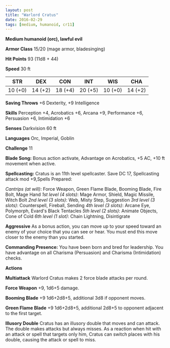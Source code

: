```yaml
---
layout: post
title: "Warlord Cratus"
date: 2016-02-29
tags: [medium, humanoid, cr11]
---
```


**Medium humanoid (orc), lawful evil**

**Armor Class** 15/20 (mage armor, bladesinging)

**Hit Points** 93 (11d8 + 44)

**Speed** 30 ft

|   STR   |   DEX   |   CON   |   INT   |   WIS   |   CHA   |
|:-----:|:-----:|:-----:|:-----:|:-----:|:-----:|
| 10 (+0) | 14 (+2) | 18 (+4) | 20 (+5) | 10 (+0) | 14 (+2) |

**Saving Throws** +6 Dexterity, +9 Intelligence

**Skills** Perception +4, Acrobatics +6, Arcana +9, Performance +6, Persuasion +6, Intimidation +6

**Senses** Darkvision 60 ft

**Languages** Orc, Imperial, Goblin

**Challenge** 11

**Blade Song:** Bonus action activate, Advantage on Acrobatics, +5 AC, +10 ft movement when active.

**Spellcasting:** Cratus is an 11th level spellcaster. Save DC 17, Spellcasting attack mod +9,Spells Prepared:

*Cantrips (at will)*: Force Weapon, Green Flame Blade, Booming Blade, Fire Bolt, Mage Hand
*1st level (4 slots)*: Mage Armor, Shield, Magic Missile, Witch Bolt
*2nd level (3 slots)*: Web, Misty Step, Suggestion
*3rd level (3 slots)*: Counterspell, Fireball, Sending
*4th level (3 slots)*: Arcane Eye, Polymorph, Evard's Black Tentacles
*5th level (2 slots)*: Animate Objects, Cone of Cold
*6th level (1 slot)*: Chain Lightning, Disintigrate

**Aggressive** As a bonus action, you can move up to your speed toward an enemy of your choice that you can see or hear. You must end this move closer to the enemy than you started.

**Commanding Presence:** You have been born and bred for leadership. You have advantage on all Charisma (Persuasion) and Charisma (Intimidation) checks.

**Actions** 

**Multiattack** Warlord Cratus makes 2 force blade attacks per round.

**Force Weapon** +9, 1d6+5 damage.

**Booming Blade** +9 1d6+2d8+5, additional 3d8 if opponent moves.

**Green Flame Blade** +9 1d6+2d8+5, additional 2d8+5 to opponent adjacent to the first target.

**Illusory Double** Cratus has an illusory double that moves and can attack. The double makes attacks but always misses. As a reaction when hit with an attack or spell that targets only him, Cratus can switch places with his double, causing the attack or spell to miss.
